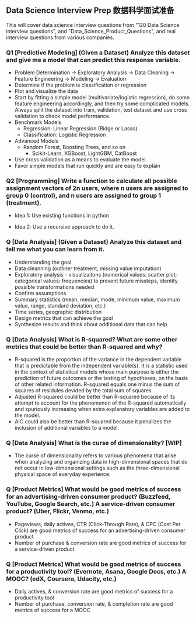 ## Data Science Interview Prep 数据科学面试准备

This will cover data science interview questions from "120 Data Science interview questions", and "Data_Science_Product_Questions", and real interview questions from various companies.

### Q1 [Predictive Modeling] (Given a Dataset) Analyze this dataset and give me a model that can predict this response variable.

- Problem Determination -> Exploratory Analysis -> Data Cleaning -> Feature Engineering -> Modeling -> Evaluation
- Determine if the problem is classification or regression
- Plot and visualize the data
- Start by fitting a simple model (multivariate/logistic regression), do some feature engineering accordingly, and then try some complicated models. Always split the dataset into train, validation, test dataset and use cross validation to check model performance.
- Benchmark Models
  - Regression: Linear Regression (Ridge or Lasso)
  - Classification: Logistic Regression
- Advanced Models
  - Random Forest, Boosting Trees, and so on
    - Scikit-Learn, XGBoost, LightGBM, CatBoost
- Use cross validation as a means to evaluate the model
- Favor simple models that run quickly and are easy to explain

### Q2 [Programming] Write a function to calculate all possible assignment vectors of 2n users, where n users are assigned to group 0 (control), and n users are assigned to group 1 (treatment).

- Idea 1: Use existing functions in python

- Idea 2: Use a recursive approach to do it.

### Q [Data Analysis] (Given a Dataset) Analyze this dataset and tell me what you can learn from it.

- Understanding the goal
- Data cleanning (outliner treatment, missing value imputation)
- Exploratory analysis - visualizaitons (numerical values: scatter plot; categorical values: frequencies) to prevent future missteps, identify possible transformations needed
- Confirm assumptions
- Summary statistics (mean, median, mode, minimum value, maximum value, range, standard deviation, etc.)
- Time series, geographic distribution
- Design metrics that can achieve the goal
- Synthesize results and think about additional data that can help

### Q [Data Analysis] What is R-squared? What are some other metrics that could be better than R-squared and why?

- R-squared is the proportion of the variance in the dependent variable that is predictable from the independent variable(s). It is a statistic used in the context of statistical models whose main purpose is either the prediction of future outcomes or the testing of hypotheses, on the basis of other related information. R-squared equals one minus the sum of squares of residules devided by the total sum of squares.
- Adjusted R-squared could be better than R-squared because of its attempt to account for the phenomenon of the R-squared automatically and spuriously increasing when extra explanatory variables are added to the model.
- AIC could also be better than R-squared because it penalizes the inclusion of additional variables to a model.

### Q [Data Analysis] What is the curse of dimensionality? [WIP]

- The curse of dimensionality refers to various phenomena that arise when analyzing and organizing data in high-dimensional spaces that do not occur in low-dimensional settings such as the three-dimensional physical space of everyday experience.

### Q [Product Metrics] What would be good metrics of success for an advertising-driven consumer product? (Buzzfeed, YouTube, Google Search, etc.) A service-driven consumer product? (Uber, Flickr, Venmo, etc.)

- Pageviews, daily actives, CTR (Click-Through Rate), & CPC (Cost Per Click) are good metrics of success for an advertising-driven consumer product
- Number of purchase & conversion rate are good metrics of success for a service-driven product

### Q [Product Metrics] What would be good metrics of success for a productivity tool? (Evernote, Asana, Google Docs, etc.) A MOOC? (edX, Coursera, Udacity, etc.)

- Daily actives, & conversion rate are good metrics of success for a productivity tool
- Number of purchase, conversion rate, & completion rate are good metrics of success for a MOOC

